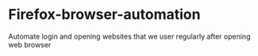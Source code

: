 # Firefox-browser-automation
Automate login and opening websites that we user regularly after opening web browser
